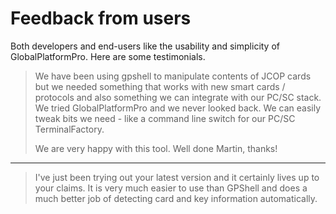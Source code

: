 # Feedback from users

Both developers and end-users like the usability and simplicity of GlobalPlatformPro. Here are some testimonials.

> We have been using gpshell to manipulate contents of JCOP cards but we needed something that works with new smart cards / protocols and also something we can  integrate with our PC/SC stack. We tried GlobalPlatformPro and we never looked  back. We can easily tweak bits we need - like a command line switch for our PC/SC TerminalFactory.
> 
> We are very happy with this tool. Well done Martin, thanks!

----

> I've just been trying out your latest version and it certainly lives up to your claims. It is very much easier to use than GPShell and does a much better job of detecting card and key information automatically.
